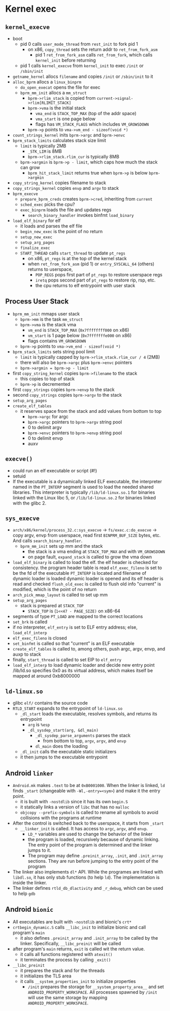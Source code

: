 Kernel exec
===========

## `kernel_execve`

- boot
  - pid 0 calls `user_mode_thread` from `rest_init` to fork pid 1
    - on x86, `copy_thread` sets the return addr to `ret_from_fork_asm`
      - pid 1 `ret_from_fork_asm` calls `ret_from_fork`, which calls
        `kernel_init` before returning
  - pid 1 calls `kernel_execve` from `kernel_init` to exec `/init` or
    `/sbin/init`
- `getname_kernel` allocs `filename` and copies `/init` or `/sbin/init` to it
- `alloc_bprm` allocs a `linux_binprm`
  - `do_open_execat` opens the file for exec
  - `bprm_mm_init` allocs a `mm_struct`
    - `bprm->rlim_stack` is copied from `current->signal->rlim[RLIMIT_STACK]`
    - `bprm->vma` is the initial stack
      - `vma_end` is `STACK_TOP_MAX` (top of the addr space)
      - `vma_start` is one page below
      - flags has `VM_STACK_FLAGS` which includes `VM_GROWSDOWN`
    - `bprm->p` points to `vma->vm_end - sizeof(void *)`
- `count_strings_kernel` inits `bprm->argc` and `bprm->envc`
- `bprm_stack_limits` calculates stack size limit
  - `limit` is typically 2MB
    - `_STK_LIM` is 8MB
    - `bprm->rlim_stack.rlim_cur` is typically 8MB
  - `bprm->argmin` is `bprm->p - limit`, which caps how much the stack can
    grow
    - `bprm_hit_stack_limit` returns true when `bprm->p` is below
      `bprm->argmin`
- `copy_string_kernel` copies filename to stack
- `copy_strings_kernel` copies `envp` and `argv` to stack
- `bprm_execve`
  - `prepare_bprm_creds` creates `bprm->cred`, inheriting from `current`
  - `sched_exec` picks the cpu?
  - `exec_binprm` loads the file and updates regs
    - `search_binary_handler` invokes binfmt `load_binary`
- `load_elf_binary` for elf
  - it loads and parses the elf file
  - `begin_new_exec` is the point of no return
  - `setup_new_exec`
  - `setup_arg_pages`
  - `finalize_exec`
  - `START_THREAD` calls `start_thread` to update `pt_regs`
    - on x86, `pt_regs` is at the top of the kernel stack
    - when `ret_from_fork_asm` (pid 1) or `entry_SYSCALL_64` (others) returns
      to userspace,
      - `POP_REGS` pops first part of `pt_regs` to restore userspace regs
      - `iretq` pops second part of `pt_regs` to restore rip, rsp, etc.
      - the cpu returns to elf entrypoint with user stack

## Process User Stack

- `bprm_mm_init` mmaps user stack
  - `bprm->mm` is the task `mm_struct`
  - `bprm->vma` is the stack vma
    - `vm_end` is `STACK_TOP_MAX` (`0x7ffffffff000` on x86)
    - `vm_start` is 1 page below (`0x7fffffffe000` on x86)
    - flags contains `VM_GROWSDOWN`
  - `bprm->p` points to `vma->vm_end - sizeof(void *)`
- `bprm_stack_limits` sets string pool limit
  - `limit` is typically capped by `bprm->rlim_stack.rlim_cur / 4` (2MB)
  - there will also be `bprm->argc` plus `bprm->envc` pointers
  - `bprm->argmin = bprm->p - limit`
- first `copy_string_kernel` copies `bprm->filename` to the stack
  - this copies to top of stack
  - `bprm->p` is decremented
- first `copy_strings` copies `bprm->envp` to the stack
- second `copy_strings` copies `bprm->argv` to the stack
- `setup_arg_pages`
- `create_elf_tables`
  - it reserves space from the stack and add values from bottom to top
    - `bprm->argc` for argc
    - `bprm->argc` pointers to `bprm->argv` string pool
    - 0 to delimit argv
    - `bprm->envc` pointers to `bprm->envp` string pool
    - 0 to delimit envp
    - auxv

## `execve()`

- could run an elf executable or script (#!)
- setuid
- If  the  executable  is  a  dynamically linked ELF executable, the
  interpreter named in the `PT_INTERP` segment is used to load the needed shared
  libraries.  This interpreter is typically `/lib/ld-linux.so.1` for binaries
  linked with the Linux libc 5, or `/lib/ld-linux.so.2` for binaries linked with
  the glibc 2.

## `sys_execve`

- `arch/x86/kernel/process_32.c:sys_execve` ->
  `fs/exec.c:do_execve` -> copy argv, envp from userspace, read first
  `BINPRM_BUF_SIZE` bytes, etc.  And calls `search_binary_handler`.
  - `bprm_mm_init` sets up mm and the stack
    - the stack is a vma ending at `STACK_TOP_MAX` and with `VM_GROWSDOWN`
    - on page fault, `expand_stack` is called to grow the vma down
- `load_elf_binary` is called to load the elf.
  the elf header is checked for consistency.
  the program header table is read
  `elf_exec_fileno` is set to be the fd of the executable
  `PT_INTERP` is located and filename of dynamic loader is loaded
  dynamic loader is opened and its elf header is read and checked
  `flush_old_exec` is called to flush old info
  "current" is modified, which is the point of no return
- `arch_pick_mmap_layout` is called to set up mm
- `setup_arg_pages`
  - stack is prepared at `STACK_TOP`
    - `STACK_TOP` is (`1<<47 - PAGE_SIZE)` on x86-64
- segments of type `PT_LOAD` are mapped to the correct locations
- `set_brk` is called
- if no interpreter, `elf_entry` is set to ELF entry address; else, `load_elf_interp`
- `elf_exec_fileno` is closed
- `set_binfmt` is called so that "current" is an ELF executable
- `create_elf_tables` is called to, among others, push argc, argv, envp, and auxp to stack
- finally, `start_thread` is called to set EIP to `elf_entry`
- `load_elf_interp` to load dynamic loader and decide new entry point
  /lib/ld.so specifies 0x0 as its virtual address, which makes itself
  be mapped at around 0xb8000000

## `ld-linux.so`

- glibc `elf/` contains the source code
- `RTLD_START` expands to the entrypoint of `ld-linux.so`
  - `_dl_start` loads the executable, resolves symbols, and returns its
    entrypoint
    - `arg` is `%esp`
    - `_dl_sysdep_start(arg, &dl_main)`
      - `_dl_sysdep_parse_arguments` parses the stack
        - from bottom to top, `argv`, `argv`, and `envp`
      - `dl_main` does the loading
  - `_dl_init` calls the executable static initializers
  - it then jumps to the executable entrypoint

## Android `linker`

- `Android.mk` makes `.text` to be at `0xB0001000`.  When the linker is
  linked, `ld` finds `_start` (changeable with `-Wl,-entry=<sym>`) and make it
  the entry point.
  - it is built with `-nostdlib` since it has its own `begin.S`
  - it statically links a version of `libc` that has no `malloc`
  - `objcopy --prefix-symbols` is called to rename all symbols to avoid
    collisions with the programs at runtime
- After the control is switched back to the userspace, it starts from `_start`
  - `__linker_init` is called.  It has access to `argc`, `argv`, and `envp`.
    - `LD_*` variables are used to change the behavior of the linker
    - the program is loaded, recursively because of dynamic linking.  The
      entry point of the program is determined and the linker jumps to it.
    - The program may define `.preinit_array`, `.init`, and `.init_array`
      sections.  They are run before jumping to the entry point of the program
- The linker also implements `dl*` API.  While the programes are linked with
  `libdl.so`, it has only stub functions (to help `ld`).  The implementation
  is inside the linker.
- The linker defines `rtld_db_dlactivity` and `_r_debug`, which can be used
  to help `gdb`

## Android `bionic`

- All executables are built with `-nostdlib` and bionic's `crt*`
- `crtbegin_dynamic.S` calls `__libc_init` to initialize bionic and 
  call program's `main`
  - it also defines `.preinit_array` and `.init_array` to be called by the
    linker.  Specifically, `__libc_preinit` will be called
- after program's `main` returns, `exit` is called wit the return value.
  - it calls all functions registered with `atexit()`
  - it terminates the process by calling `_exit()`
- `__libc_preinit`
  - it prepares the stack and for the threads
  - it initializes the TLS area
  - it calls `__system_properties_init` to initialize properties
    - `/init` prepares the storage for `__system_property_area__` and set
      `ANDROID_PROPERTY_WORKSPACE`.  All processes spawned by `/init` will use
      the same storage by mapping `ANDROID_PROPERTY_WORKSPACE`.
